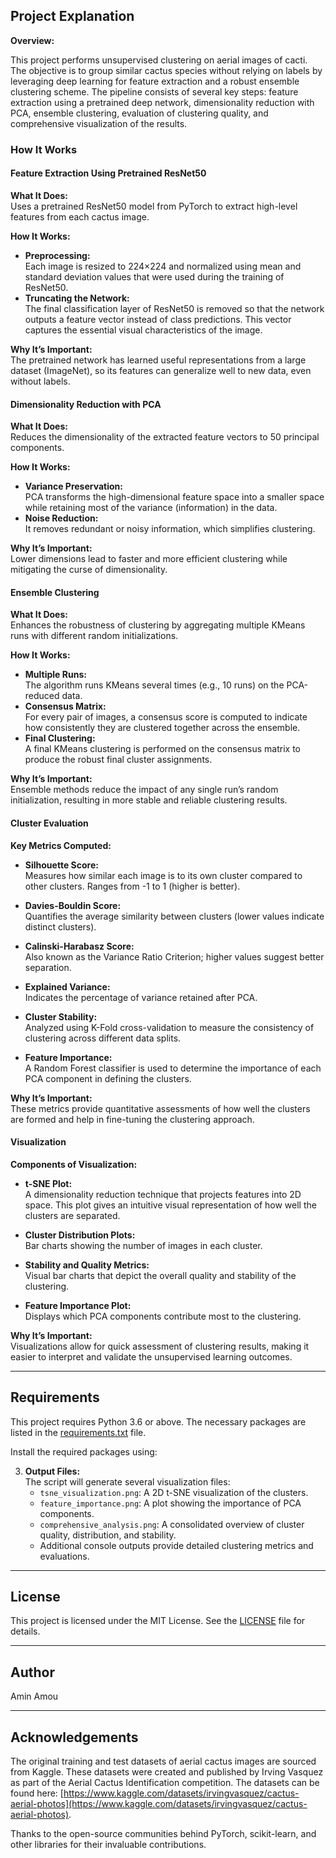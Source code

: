 ## Project Explanation

**Overview:**

This project performs unsupervised clustering on aerial images of cacti. The objective is to group similar cactus species without relying on labels by leveraging deep learning for feature extraction and a robust ensemble clustering scheme. The pipeline consists of several key steps: feature extraction using a pretrained deep network, dimensionality reduction with PCA, ensemble clustering, evaluation of clustering quality, and comprehensive visualization of the results.

### How It Works

#### Feature Extraction Using Pretrained ResNet50

**What It Does:**  
Uses a pretrained ResNet50 model from PyTorch to extract high-level features from each cactus image.

**How It Works:**  
- **Preprocessing:**  
  Each image is resized to 224×224 and normalized using mean and standard deviation values that were used during the training of ResNet50.
- **Truncating the Network:**  
  The final classification layer of ResNet50 is removed so that the network outputs a feature vector instead of class predictions. This vector captures the essential visual characteristics of the image.

**Why It’s Important:**  
The pretrained network has learned useful representations from a large dataset (ImageNet), so its features can generalize well to new data, even without labels.

#### Dimensionality Reduction with PCA

**What It Does:**  
Reduces the dimensionality of the extracted feature vectors to 50 principal components.

**How It Works:**  
- **Variance Preservation:**  
  PCA transforms the high-dimensional feature space into a smaller space while retaining most of the variance (information) in the data.
- **Noise Reduction:**  
  It removes redundant or noisy information, which simplifies clustering.

**Why It’s Important:**  
Lower dimensions lead to faster and more efficient clustering while mitigating the curse of dimensionality.

#### Ensemble Clustering

**What It Does:**  
Enhances the robustness of clustering by aggregating multiple KMeans runs with different random initializations.

**How It Works:**  
- **Multiple Runs:**  
  The algorithm runs KMeans several times (e.g., 10 runs) on the PCA-reduced data.
- **Consensus Matrix:**  
  For every pair of images, a consensus score is computed to indicate how consistently they are clustered together across the ensemble.
- **Final Clustering:**  
  A final KMeans clustering is performed on the consensus matrix to produce the robust final cluster assignments.

**Why It’s Important:**  
Ensemble methods reduce the impact of any single run’s random initialization, resulting in more stable and reliable clustering results.

#### Cluster Evaluation

**Key Metrics Computed:**

- **Silhouette Score:**  
  Measures how similar each image is to its own cluster compared to other clusters. Ranges from -1 to 1 (higher is better).

- **Davies-Bouldin Score:**  
  Quantifies the average similarity between clusters (lower values indicate distinct clusters).

- **Calinski-Harabasz Score:**  
  Also known as the Variance Ratio Criterion; higher values suggest better separation.

- **Explained Variance:**  
  Indicates the percentage of variance retained after PCA.

- **Cluster Stability:**  
  Analyzed using K-Fold cross-validation to measure the consistency of clustering across different data splits.

- **Feature Importance:**  
  A Random Forest classifier is used to determine the importance of each PCA component in defining the clusters.

**Why It’s Important:**  
These metrics provide quantitative assessments of how well the clusters are formed and help in fine-tuning the clustering approach.

#### Visualization

**Components of Visualization:**

- **t-SNE Plot:**  
  A dimensionality reduction technique that projects features into 2D space. This plot gives an intuitive visual representation of how well the clusters are separated.

- **Cluster Distribution Plots:**  
  Bar charts showing the number of images in each cluster.

- **Stability and Quality Metrics:**  
  Visual bar charts that depict the overall quality and stability of the clustering.

- **Feature Importance Plot:**  
  Displays which PCA components contribute most to the clustering.

**Why It’s Important:**  
Visualizations allow for quick assessment of clustering results, making it easier to interpret and validate the unsupervised learning outcomes.

---

## Requirements

This project requires Python 3.6 or above. The necessary packages are listed in the [requirements.txt](requirements.txt) file.

Install the required packages using:

3. **Output Files:**  
   The script will generate several visualization files:
   - `tsne_visualization.png`: A 2D t-SNE visualization of the clusters.
   - `feature_importance.png`: A plot showing the importance of PCA components.
   - `comprehensive_analysis.png`: A consolidated overview of cluster quality, distribution, and stability.
   - Additional console outputs provide detailed clustering metrics and evaluations.

---

## License

This project is licensed under the MIT License. See the [LICENSE](LICENSE) file for details.

---

## Author

Amin Amou

---

## Acknowledgements

The original training and test datasets of aerial cactus images are sourced from Kaggle. These datasets were created and published by Irving Vasquez as part of the Aerial Cactus Identification competition. The datasets can be found here: [https://www.kaggle.com/datasets/irvingvasquez/cactus-aerial-photos](https://www.kaggle.com/datasets/irvingvasquez/cactus-aerial-photos).

Thanks to the open-source communities behind PyTorch, scikit-learn, and other libraries for their invaluable contributions.
